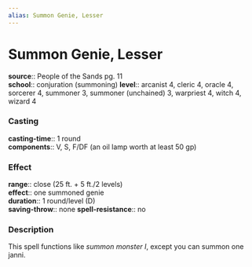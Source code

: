 ```yaml
---
alias: Summon Genie, Lesser
---
```


# Summon Genie, Lesser 

**source**:: People of the Sands pg. 11  
**school**:: conjuration (summoning)
**level**:: arcanist 4, cleric 4, oracle 4, sorcerer 4, summoner 3, summoner (unchained) 3, warpriest 4, witch 4, wizard 4

### Casting 

**casting-time**:: 1 round  
**components**:: V, S, F/DF (an oil lamp worth at least 50 gp)

### Effect 

**range**:: close (25 ft. + 5 ft./2 levels)  
**effect**:: one summoned genie  
**duration**:: 1 round/level (D)  
**saving-throw**:: none
**spell-resistance**:: no

### Description 

This spell functions like *summon monster I*, except you can summon one janni.

